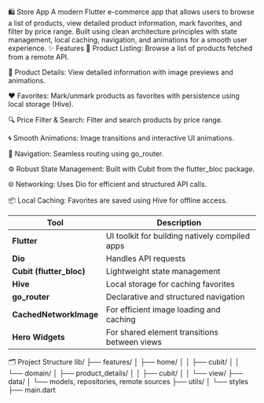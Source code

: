 🛍️ Store App
A modern Flutter e-commerce app that allows users to browse a list of products, view detailed product information, mark favorites, and filter by price range. Built using clean architecture principles with state management, local caching, navigation, and animations for a smooth user experience.
 
 ✨ Features
🛒 Product Listing: Browse a list of products fetched from a remote API.

📄 Product Details: View detailed information with image previews and animations.

❤️ Favorites: Mark/unmark products as favorites with persistence using local storage (Hive).

🔍 Price Filter & Search: Filter and search products by price range.

🌀 Smooth Animations: Image transitions and interactive UI animations.

🧭 Navigation: Seamless routing using go_router.

⚙️ Robust State Management: Built with Cubit from the flutter_bloc package.

🌐 Networking: Uses Dio for efficient and structured API calls.

📦 Local Caching: Favorites are saved using Hive for offline access.

| Tool                      | Description                                    |
| ------------------------- | ---------------------------------------------- |
| **Flutter**               | UI toolkit for building natively compiled apps |
| **Dio**                   | Handles API requests                           |
| **Cubit (flutter\_bloc)** | Lightweight state management                   |
| **Hive**                  | Local storage for caching favorites            |
| **go\_router**            | Declarative and structured navigation          |
| **CachedNetworkImage**    | For efficient image loading and caching        |
| **Hero Widgets**          | For shared element transitions between views   |

🗂️ Project Structure
lib/
├── features/
│   ├── home/
│   │   ├── cubit/
│   │   └── domain/
│   ├── product_details/
│   │   ├── cubit/
│   │   └── view/
├── data/
│   └── models, repositories, remote sources
├── utils/
│   └── styles
├── main.dart


